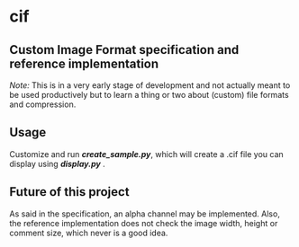 __cif__
=======

Custom Image Format specification and reference implementation
--------------------------------------------------------------
*Note:* This is in a very early stage of development and not actually meant to be used productively but to learn a thing or two about (custom) file formats and compression.

Usage
-----
Customize and run __*create_sample.py*__, which will create a .cif file you can display using __*display.py*__ .

Future of this project
----------------------
As said in the specification, an alpha channel may be implemented. Also, the reference implementation does not check the image width, height or comment size, which never is a good idea.
